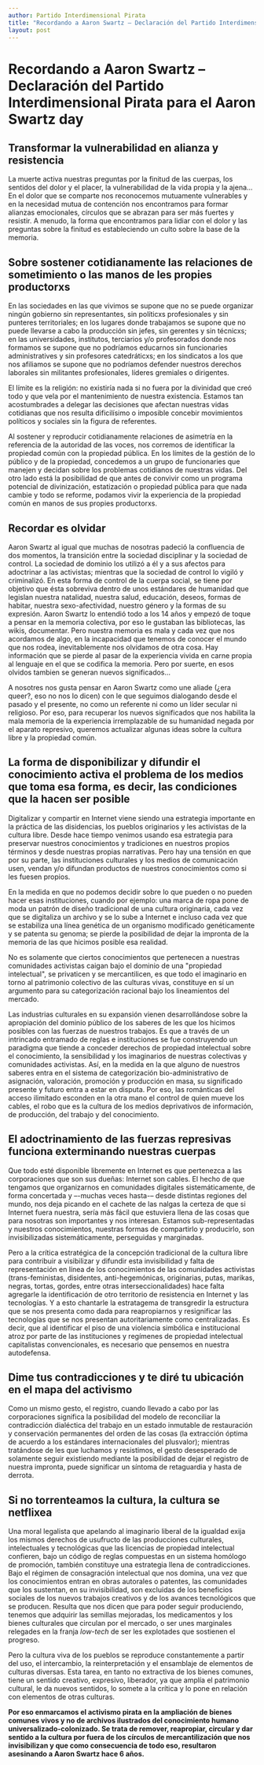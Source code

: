 ```yaml
---
author: Partido Interdimensional Pirata
title: "Recordando a Aaron Swartz – Declaración del Partido Interdimensional Pirata para el Aaron Swartz day"
layout: post
---
```


# Recordando a Aaron Swartz – Declaración del Partido Interdimensional Pirata para el Aaron Swartz day

## Transformar la vulnerabilidad en alianza y resistencia

La muerte activa nuestras preguntas por la finitud de las cuerpas, los
sentidos del dolor y el placer, la vulnerabilidad de la vida propia y la
ajena... En el dolor que se comparte nos reconocemos mutuamente
vulnerables y en la necesidad mutua de contención nos encontramos para
formar alianzas emocionales, círculos que se abrazan para ser más
fuertes y resistir. A menudo, la forma que encontramos para lidiar con
el dolor y las preguntas sobre la finitud es estableciendo un culto
sobre la base de la memoria.

## Sobre sostener cotidianamente las relaciones de sometimiento o las manos de les propies productorxs

En las sociedades en las que vivimos se supone que no se puede organizar
ningún gobierno sin representantes, sin políticxs profesionales y sin
punteres territoriales; en los lugares donde trabajamos se supone que no
puede llevarse a cabo la producción sin jefes, sin gerentes y sin
técnicxs; en las universidades, institutos, terciarios y/o profesorados
donde nos formamos se supone que no podríamos educarnos sin funcionaries
administratives y sin profesores catedráticxs; en los sindicatos a los
que nos afiliamos se supone que no podríamos defender nuestros derechos
laborales sin militantes profesionales, líderes gremiales o dirigentes.

El límite es la religión: no existiría nada si no fuera por la divinidad
que creó todo y que vela por el mantenimiento de nuestra existencia.
Estamos tan acostumbrades a delegar las decisiones que afectan nuestras
vidas cotidianas que nos resulta dificilísimo o imposible concebir
movimientos políticos y sociales sin la figura de referentes.

Al sostener y reproducir cotidianamente relaciones de asimetría en la
referencia de la autoridad de las voces, nos corremos de identificar la
propiedad común con la propiedad pública. En los límites de la gestión
de lo público y de la propiedad, concedemos a un grupo de funcionaries
que manejen y decidan sobre los problemas cotidianos de nuestras vidas.
Del otro lado está la posibilidad de que antes de convivir como un
programa potencial de divinización, estatización o propiedad pública
para que nada cambie y todo se reforme, podamos vivir la experiencia de
la propiedad común en manos de sus propies productorxs.

## Recordar es olvidar

Aaron Swartz al igual que muchas de nosotras padeció la confluencia de
dos momentos, la transición entre la sociedad disciplinar y la sociedad
de control. La sociedad de dominio los utilizó a él y a sus afectos para
adoctrinar a las activistas; mientras que la sociedad de control lo
vigiló y criminalizó. En esta forma de control de la cuerpa social, se
tiene por objetivo que ésta sobreviva dentro de unos estándares de
humanidad que legislan nuestra natalidad, nuestra salud, educación,
deseos, formas de habitar, nuestra sexo-afectividad, nuestro género y la
formas de su expresión. Aaron Swartz lo entendió todo a los 14 años y
empezó de toque a pensar en la memoria colectiva, por eso le gustaban
las bibliotecas, las wikis, documentar. Pero nuestra memoria es mala y
cada vez que nos acordamos de algo, en la incapacidad que tenemos de
conocer el mundo que nos rodea, inevitablemente nos olvidamos de otra
cosa. Hay información que se pierde al pasar de la experiencia vivida en
carne propia al lenguaje en el que se codifica la memoria. Pero por
suerte, en esos olvidos tambien se generan nuevos significados...

A nosotres nos gusta pensar en Aaron Swartz como une aliade (¿era
queer?, eso no nos lo dicen) con le que seguimos dialogando desde el
pasado y el presente, no como un referente ni como un líder secular ni
religioso. Por eso, para recuperar los nuevos significados que nos
habilita la mala memoria de la experiencia irremplazable de su humanidad
negada por el aparato represivo, queremos actualizar algunas ideas sobre
la cultura libre y la propiedad común.

## La forma de disponibilizar y difundir el conocimiento activa el problema de los medios que toma esa forma, es decir, las condiciones que la hacen ser posible

Digitalizar y compartir en Internet viene siendo una estrategia
importante en la práctica de las disidencias, los pueblos originarios y
les activistas de la cultura libre. Desde hace tiempo venimos usando esa
estrategia para preservar nuestros conocimientos y tradiciones en
nuestros propios términos y desde nuestras propias narrativas. Pero hay
una tensión en que por su parte, las instituciones culturales y los
medios de comunicación usen, vendan y/o difundan productos de nuestros
conocimientos como si les fuesen propios.

En la medida en que no podemos decidir sobre lo que pueden o no pueden
hacer esas instituciones, cuando por ejemplo: una marca de ropa pone de
moda un patrón de diseño tradicional de una cultura originaria, cada vez
que se digitaliza un archivo y se lo sube a Internet e incluso cada vez
que se estabiliza una línea genética de un organismo modificado
genéticamente y se patenta su genoma; se pierde la posibilidad de dejar
la impronta de la memoria de las que hicimos posible esa realidad.

No es solamente que ciertos conocimientos que pertenecen a nuestras
comunidades activistas caigan bajo el dominio de una "propiedad
intelectual", se privaticen y se mercantilicen, es que todo el
imaginario en torno al patrimonio colectivo de las culturas vivas,
constituye en sí un argumento para su categorización racional bajo los
lineamientos del mercado.

Las industrias culturales en su expansión vienen desarrollándose sobre
la apropiación del dominio público de los saberes de les que los hicimos
posibles con las fuerzas de nuestros trabajos. Es que a través de un
intrincado entramado de reglas e instituciones se fue construyendo un
paradigma que tiende a conceder derechos de propiedad intelectual sobre
el conocimiento, la sensibilidad y los imaginarios de nuestras
colectivas y comunidades activistas. Así, en la medida en la que alguno
de nuestros saberes entra en el sistema de categorización
bio-administrativo de asignación, valoración, promoción y producción en
masa, su significado presente y futuro entra a estar en disputa. Por
eso, las románticas del acceso ilimitado esconden en la otra mano el
control de quien mueve los cables, el robo que es la cultura de los
medios deprivativos de información, de producción, del trabajo y del
conocimiento.

## El adoctrinamiento de las fuerzas represivas funciona exterminando nuestras cuerpas

Que todo esté disponible libremente en Internet es que pertenezca a las
corporaciones que son sus dueñas: Internet son cables. El hecho de que
tengamos que organizarnos en comunidades digitales sistemáticamente, de
forma concertada y –-muchas veces hasta-– desde distintas regiones del
mundo, nos deja picando en el cachete de las nalgas la certeza de que si
Internet fuera nuestra, sería más fácil que estuviera llena de las cosas
que para nosotras son importantes y nos interesan. Estamos
sub-representadas y nuestros conocimientos, nuestras formas de
compartirlo y producirlo, son invisibilizadas sistemáticamente,
perseguidas y marginadas.

Pero a la crítica estratégica de la concepción tradicional de la cultura
libre para contribuir a visibilizar y difundir esta invisibilidad y
falta de representación en línea de los conocimientos de las comunidades
activistas (trans-feministas, disidentes, anti-hegemónicas, originarias,
putas, marikas, negras, tortas, gordes, entre otras
interseccionalidades) hace falta agregarle la identificación de otro
territorio de resistencia en Internet y las tecnologías. Y a esto
chantarle la estratagema de transgredir la estructura que se nos
presenta como dada para reapropiarnos y resignificar las tecnologías que
se nos presentan autoritariamente como centralizadas. Es decir, que al
identificar el piso de una violencia simbólica e institucional atroz por
parte de las instituciones y regímenes de propiedad intelectual
capitalistas convencionales, es necesario que pensemos en nuestra
autodefensa.

## Dime tus contradicciones y te diré tu ubicación en el mapa del activismo

Como un mismo gesto, el registro, cuando llevado a cabo por las
corporaciones significa la posibilidad del modelo de reconciliar la
contradicción dialéctica del trabajo en un estado inmutable de
restauración y conservación permanentes del orden de las cosas (la
extracción óptima de acuerdo a los estándares internacionales del
plusvalor); mientras tratándose de les que luchamos y resistimos, el
gesto desesperado de solamente seguir existiendo mediante la posibilidad
de dejar el registro de nuestra impronta, puede significar un síntoma de
retaguardia y hasta de derrota.

## Si no torrenteamos la cultura, la cultura se netflixea 

Una moral legalista que apelando al imaginario liberal de la igualdad
exija los mismos derechos de usufructo de las producciones culturales,
intelectuales y tecnológicas que las licencias de propiedad intelectual
confieren, bajo un código de reglas compuestas en un sistema homólogo de
promoción, también constituye una estrategia llena de contradicciones.
Bajo el régimen de consagración intelectual que nos domina, una vez que
los conocimientos entran en obras autorales o patentes, las comunidades
que los sustentan, en su invisibilidad, son excluidas de los beneficios
sociales de los nuevos trabajos creativos y de los avances tecnológicos
que se producen. Resulta que nos dicen que para poder seguir
produciendo, tenemos que adquirir las semillas mejoradas, los
medicamentos y los bienes culturales que circulan por el mercado, o ser
unes marginales relegades en la franja _low-tech_ de ser les explotades
que sostienen el progreso.

Pero la cultura viva de los pueblos se reproduce constantemente a partir
del uso, el intercambio, la reinterpretación y el ensamblaje de
elementos de culturas diversas. Esta tarea, en tanto no extractiva de
los bienes comunes, tiene un sentido creativo, expresivo, liberador, ya
que amplía el patrimonio cultural, le da nuevos sentidos, lo somete a la
crítica y lo pone en relación con elementos de otras culturas.

**Por eso enmarcamos el activismo pirata en la ampliación de bienes
comunes vivos y no de archivos ilustrados del conocimiento humano
universalizado-colonizado. Se trata de remover, reapropiar, circular y
dar sentido a la cultura por fuera de los círculos de mercantilización
que nos invisibilizan y que como consecuencia de todo eso, resultaron
asesinando a Aaron Swartz hace 6 años.**
